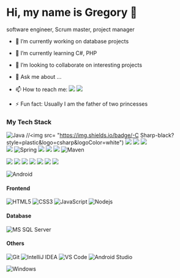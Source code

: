 #  Hi, my name is Gregory 👋

software engineer, Scrum master, project manager

<!--
**kniadziu/kniadziu** is a ✨ _special_ ✨ repository because its `README.md` (this file) appears on your GitHub profile.

Here are some ideas to get you started:
-->

- 🔭  I’m currently working on database projects 
- 🌱  I’m currently learning C#, PHP
- 👯  I’m looking to collaborate on interesting projects
- 💬  Ask me about ...
- 📫  How to reach me: [<img src="https://img.shields.io/badge/-Gmail-c14438?style=flat-square&amp;logo=Gmail&amp;logoColor=white&amp;link=mailto:kniadziu@gmail.com">](mailto:kniadziu@gmail.com) [<img src="https://img.shields.io/badge/-LinkedIn-blue?style=flat-square&amp;logo=Linkedin&amp;logoColor=white&amp;link=https://www.linkedin.com/in/grzegorz-koziel/">](https://www.linkedin.com/in/grzegorz-koziel/)

- ⚡ Fun fact: Usually I am the father of two princesses

### My Tech Stack
![Java](http://img.shields.io/badge/-Java-007396?style=flat-square&logo=java&logoColor=ffffff)
//<img src= "https://img.shields.io/badge/-C Sharp-black?style=plastic&logo=csharp&logoColor=white")
<img src= "https://img.shields.io/badge/-SQL-yellow?style=plastic&logo=microsoftsqlserver&logoColor=white"> 
<img src= "https://img.shields.io/badge/-Hibernate-yellowgreen">  <img src= "https://img.shields.io/badge/-Python-yellowstyle=plastic&logo=python&logoColor=white">  
<img src= "https://img.shields.io/badge/-C++-green?style=plastic&logo=cplusplus"> 
![Spring](http://img.shields.io/badge/-Spring-6DB33F?style=flat-square&logo=spring&logoColor=ffffff)
<img src= "https://img.shields.io/badge/-npm-black?style=plastic&logo=npm"> 
<img src= "https://img.shields.io/badge/-Travis CI-orange?style=plastic&logo=Travis"> 
<img src= "https://img.shields.io/badge/-GIT-brown?style=plastic&logo=GitHub"> 
![Maven](http://img.shields.io/badge/-Maven-1565c0?style=flat-square&logo=apache-maven)

 <img src="https://img.shields.io/badge/-HTML5-lightgray?style=plastic&logo=Html5"> 
 <img src= "https://img.shields.io/badge/-CSS3-yellow?style=plastic&logo=CSS3"> 
 <img src="https://img.shields.io/badge/-Vue.js-blue?style=plastic&logo=Vue.js">

<img src= "https://img.shields.io/badge/-CLIPPER-black"> 
<img src= "https://img.shields.io/badge/-Turbo Pascal-orange">

<img src= "https://img.shields.io/badge/-VBA-yellow"> 
<img src="https://img.shields.io/badge/-SAP-red?style=plastic&logo=sap"> 


![Android](http://img.shields.io/badge/-Android-3DDC84?style=flat-square&logo=android&logoColor=ffffff)

#### Frontend
![HTML5](https://img.shields.io/badge/-HTML5-%23E44D27?style=flat-square&logo=html5&logoColor=ffffff)
![CSS3](https://img.shields.io/badge/-CSS3-%231572B6?style=flat-square&logo=css3)
![JavaScript](https://img.shields.io/badge/-JavaScript-%23F7DF1C?style=flat-square&logo=javascript&logoColor=000000&labelColor=%23F7DF1C&color=%23FFCE5A)
![Nodejs](https://img.shields.io/badge/-Nodejs-black?style=flat-square&logo=Node.js)

#### Database
![MS SQL Server](http://img.shields.io/badge/-MS%20SQL%20Server-CC2927?style=flat-square&logo=microsoft-sql-server&logoColor=ffffff)

#### Others
![Git](https://img.shields.io/badge/-Git-%23F05032?style=flat-square&logo=git&logoColor=%23ffffff)
![IntelliJ IDEA](http://img.shields.io/badge/-IntelliJ%20IDEA-000000?style=flat-square&logo=intellij-idea&logoColor=ffffff)
![VS Code](http://img.shields.io/badge/-VS%20Code-007ACC?style=flat-square&logo=visual-studio-code&logoColor=ffffff)
![Android Studio](http://img.shields.io/badge/-Android%20Studio-3DDC84?style=flat-square&logo=android-studio&logoColor=ffffff)

![Windows](http://img.shields.io/badge/-Windows-0078D6?style=flat-square&logo=windows&logoColor=ffffff)


